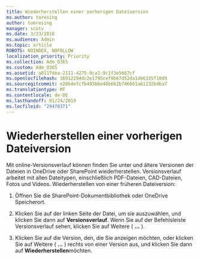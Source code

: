 ```yaml
---
title: Wiederherstellen einer vorherigen Dateiversion
ms.author: toresing
author: tomresing
manager: scotv
ms.date: 3/23/2018
ms.audience: Admin
ms.topic: article
ROBOTS: NOINDEX, NOFOLLOW
localization_priority: Priority
ms.collection: Adm_O365
ms.custom: Adm_O365
ms.assetid: a8117dea-2111-4275-9ca1-9c1f3e5667cf
ms.openlocfilehash: 36912294dc2e1795cef0b67d52da1d66335f10d9
ms.sourcegitcommit: e2864efcfb493b6e46b662b746661a61232bdba7
ms.translationtype: MT
ms.contentlocale: de-DE
ms.lasthandoff: 01/24/2019
ms.locfileid: "29470371"
---
```

# <a name="restore-a-previous-file-version"></a>Wiederherstellen einer vorherigen Dateiversion

Mit online-Versionsverlauf können finden Sie unter und ältere Versionen der Dateien in OneDrive oder SharePoint wiederherstellen. Versionsverlauf arbeitet mit allen Dateitypen, einschließlich PDF-Dateien, CAD-Dateien, Fotos und Videos. Wiederherstellen von einer früheren Dateiversion:
  
1. Öffnen Sie die SharePoint-Dokumentbibliothek oder OneDrive Speicherort.
    
2. Klicken Sie auf der linken Seite der Datei, um sie auszuwählen, und klicken Sie dann auf **Versionsverlauf**. Wenn Sie auf der Befehlsleiste Versionsverlauf sehen, klicken Sie auf Weitere ( **...** ). 
    
3. Klicken Sie auf die Version, den, die Sie anzeigen möchten, oder klicken Sie auf Weitere ( **...** ) rechts von einer Version aus, und klicken Sie dann auf **Wiederherstellen**möchten.
    

